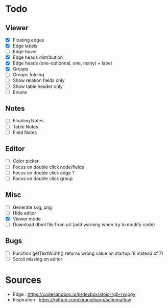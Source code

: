 # Todo

## Viewer
- [x] Floating edges 
- [x] Edge labels
- [ ] Edge hover
- [x] Edge heads distribution
- [x] Edge heads (one-optionnal, one, many) + label
- [x] Groups 
- [ ] Groups folding 
- [ ] Show relation fields only
- [ ] Show table header only
- [ ] Enums 

## Notes 
- [ ] Floating Notes 
- [ ] Table Notes
- [ ] Field Notes

## Editor 
- [ ] Color picker
- [ ] Focus on double click node/fields
- [ ] Focus on double click edge ?
- [ ] Focus on double click group

## Misc
- [ ] Generate svg, png
- [ ] Hide editor 
- [x] Viewer mode
- [ ] Download dbml file from url (add warning when try to modify code)

## Bugs
- [ ] Function getTextWidth() returns wrong value on startup (8 instead of 7)
- [ ] Scroll missing on editor

# Sources 

- Edge : https://codesandbox.io/p/devbox/stoic-rgb-rycpgy
- Inspiration : https://github.com/kiranojhanp/schemaflow